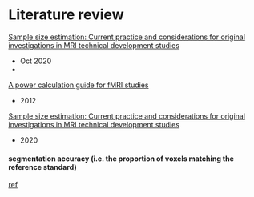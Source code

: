 # Literature review


 [Sample size estimation: Current practice and considerations for original investigations in MRI technical development studies](https://onlinelibrary.wiley.com/doi/full/10.1002/mrm.28550)
* Oct 2020
*


 [A power calculation guide for fMRI studies](https://www.ncbi.nlm.nih.gov/pmc/articles/PMC3427872/)
* 2012



[Sample size estimation: Current practice and considerations for original investigations in MRI technical development studies](
https://onlinelibrary.wiley.com/doi/full/10.1002/mrm.28550)
* 2020


#### segmentation accuracy (i.e. the proportion of voxels matching the reference standard) 

[ref](https://reader.elsevier.com/reader/sd/pii/S1361841517301123?token=94E23539BAF870135DA1FEA1E5E7292A76B25BC6079DCC8E265B8C691D50D1DE4ED2561D680530335A1A7AB9E2C2676D&originRegion=us-east-1&originCreation=20210602021900)
